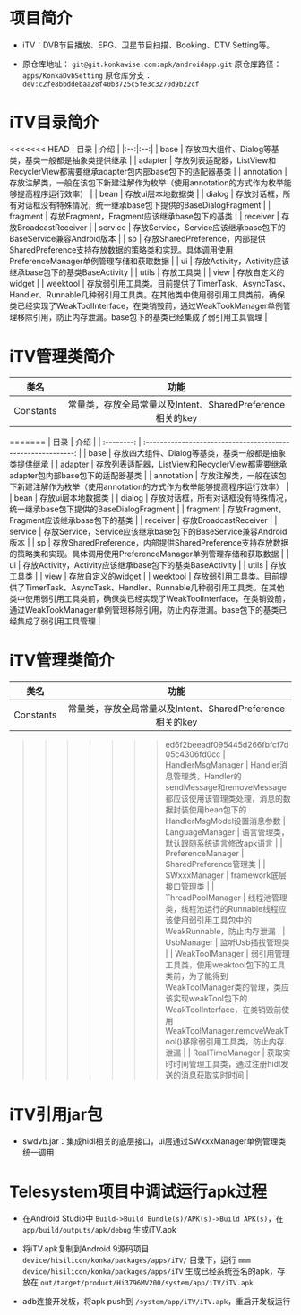 # 项目简介

- iTV：DVB节目播放、EPG、卫星节目扫描、Booking、DTV Setting等。

- 原仓库地址： `git@git.konkawise.com:apk/androidapp.git`
  原仓库路径： `apps/KonkaDvbSetting`
  原仓库分支： `dev:c2fe8bbddebaa28f40b3725c5fe3c3270d9b22cf`

# iTV目录简介

<<<<<<< HEAD
| 目录 | 介绍 |
|:--:|:--:|
| base | 存放四大组件、Dialog等基类，基类一般都是抽象类提供继承 |
| adapter | 存放列表适配器，ListView和RecyclerView都需要继承adapter包内部base包下的适配器基类 |
| annotation | 存放注解类，一般在该包下新建注解作为枚举（使用annotation的方式作为枚举能够提高程序运行效率） |
| bean | 存放ui层本地数据类 |
| dialog | 存放对话框，所有对话框没有特殊情况，统一继承base包下提供的BaseDialogFragment |
| fragment | 存放Fragment，Fragment应该继承base包下的基类 |
| receiver | 存放BroadcastReceiver |
| service | 存放Service，Service应该继承base包下的BaseService兼容Android版本 |
| sp | 存放SharedPreference，内部提供SharedPreference支持存放数据的策略类和实现。具体调用使用PreferenceManager单例管理存储和获取数据 |
| ui | 存放Activity，Activity应该继承base包下的基类BaseActivity |
| utils | 存放工具类 |
| view | 存放自定义的widget |
| weektool | 存放弱引用工具类。目前提供了TimerTask、AsyncTask、Handler、Runnable几种弱引用工具类。在其他类中使用弱引用工具类前，确保类已经实现了WeakToolInterface，在类销毁前，通过WeakTookManager单例管理移除引用，防止内存泄漏。base包下的基类已经集成了弱引用工具管理 |

# iTV管理类简介

| 类名 | 功能 |
|:--:|:--:|
| Constants | 常量类，存放全局常量以及Intent、SharedPreference相关的key |
=======
|    目录    |                             介绍                             |
| :--------: | :----------------------------------------------------------: |
|    base    |    存放四大组件、Dialog等基类，基类一般都是抽象类提供继承    |
|  adapter   | 存放列表适配器，ListView和RecyclerView都需要继承adapter包内部base包下的适配器基类 |
| annotation | 存放注解类，一般在该包下新建注解作为枚举（使用annotation的方式作为枚举能够提高程序运行效率） |
|    bean    |                      存放ui层本地数据类                      |
|   dialog   | 存放对话框，所有对话框没有特殊情况，统一继承base包下提供的BaseDialogFragment |
|  fragment  |         存放Fragment，Fragment应该继承base包下的基类         |
|  receiver  |                    存放BroadcastReceiver                     |
|  service   | 存放Service，Service应该继承base包下的BaseService兼容Android版本 |
|     sp     | 存放SharedPreference，内部提供SharedPreference支持存放数据的策略类和实现。具体调用使用PreferenceManager单例管理存储和获取数据 |
|     ui     |   存放Activity，Activity应该继承base包下的基类BaseActivity   |
|   utils    |                          存放工具类                          |
|    view    |                      存放自定义的widget                      |
|  weektool  | 存放弱引用工具类。目前提供了TimerTask、AsyncTask、Handler、Runnable几种弱引用工具类。在其他类中使用弱引用工具类前，确保类已经实现了WeakToolInterface，在类销毁前，通过WeakTookManager单例管理移除引用，防止内存泄漏。base包下的基类已经集成了弱引用工具管理 |

# iTV管理类简介

|   类名    |                           功能                            |
| :-------: | :-------------------------------------------------------: |
| Constants | 常量类，存放全局常量以及Intent、SharedPreference相关的key |

>>>>>>> ed6f2beeadf095445d266fbfcf7d05c4306fd0cc
| HandlerMsgManager | Handler消息管理类，Handler的sendMessage和removeMessage都应该使用该管理类处理，消息的数据封装使用bean包下的HandlerMsgModel设置消息参数
| LanguageManager | 语言管理类，默认跟随系统语言修改apk语言 |
| PreferenceManager | SharedPreference管理类 |
| SWxxxManager | framework底层接口管理类 |
| ThreadPoolManager | 线程池管理类，线程池运行的Runnable线程应该使用弱引用工具包中的WeakRunnable，防止内存泄漏 |
| UsbManager | 监听Usb插拔管理类 |
| WeakToolManager | 弱引用管理工具类，使用weaktool包下的工具类前，为了能得到WeakToolManager类的管理，类应该实现weakTool包下的WeakToolInterface，在类销毁前使用WeakToolManager.removeWeakTool()移除弱引用工具类，防止内存泄漏 |
| RealTimeManager | 获取实时时间管理工具类，通过注册hidl发送的消息获取实时时间 |

# iTV引用jar包

- swdvb.jar：集成hidl相关的底层接口，ui层通过SWxxxManager单例管理类统一调用

# Telesystem项目中调试运行apk过程

- 在Android Studio中 `Build->Build Bundle(s)/APK(s)->Build APK(s)`，在 `app/build/outputs/apk/debug` 生成iTV.apk

- 将iTV.apk复制到Android 9源码项目 `device/hisilicon/konka/packages/apps/iTV/` 目录下，运行 `mmm device/hisilicon/konka/packages/apps/iTV` 生成已经系统签名的apk，存放在 `out/target/product/Hi3796MV200/system/app/iTV/iTV.apk`

- adb连接开发板，将apk push到 `/system/app/iTV/iTV.apk`，重启开发板运行 



